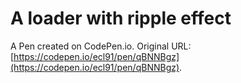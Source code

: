 # A loader with ripple effect

A Pen created on CodePen.io. Original URL: [https://codepen.io/ecl91/pen/qBNNBgz](https://codepen.io/ecl91/pen/qBNNBgz).


